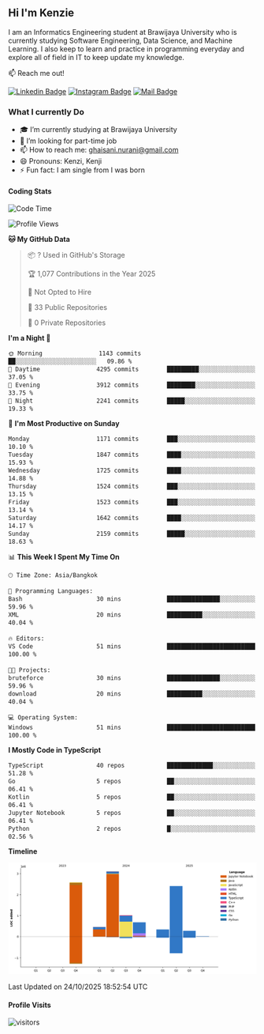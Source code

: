 ## Hi I'm Kenzie


I am an Informatics Engineering student at Brawijaya University who is currently studying Software Engineering, Data Science, and Machine Learning. I also keep to learn and practice in programming everyday and explore all of field in IT to keep update my knowledge.

:mailbox: Reach me out!

[![Linkedin Badge](https://img.shields.io/badge/-Kenzie_Taqiyassar-0e76a8?style=flat&labelColor=0e76a8&logo=linkedin&logoColor=white)](https://www.linkedin.com/in/kenzie-taqiyassar-37458b1aa/) 
[![Instagram Badge](https://img.shields.io/badge/-@__kenziehh_-e84393?style=flat&labelColor=e84393&logo=instagram&logoColor=white)](https://www.instagram.com/_kenziehh/) 
[![Mail Badge](https://img.shields.io/badge/-ghaisani.nurani-c0392b?style=flat&labelColor=c0392b&logo=gmail&logoColor=white)](mailto:ghaisani.nurani@gmail.com)

### What I currently Do

- 🎓 I’m currently studying at Brawijaya University
- 💼 I’m looking for part-time job
- 📫 How to reach me: ghaisani.nurani@gmail.com
- 😄 Pronouns: Kenzi, Kenji
- ⚡ Fun fact: I am single from I was born

#### Coding Stats
<!--START_SECTION:waka-->
![Code Time](http://img.shields.io/badge/Code%20Time-1%2C386%20hrs%2059%20mins-blue)

![Profile Views](http://img.shields.io/badge/Profile%20Views-0-blue)

**🐱 My GitHub Data** 

> 📦 ? Used in GitHub's Storage 
 > 
> 🏆 1,077 Contributions in the Year 2025
 > 
> 🚫 Not Opted to Hire
 > 
> 📜 33 Public Repositories 
 > 
> 🔑 0 Private Repositories 
 > 
**I'm a Night 🦉** 

```text
🌞 Morning                1143 commits        ██░░░░░░░░░░░░░░░░░░░░░░░   09.86 % 
🌆 Daytime                4295 commits        █████████░░░░░░░░░░░░░░░░   37.05 % 
🌃 Evening                3912 commits        ████████░░░░░░░░░░░░░░░░░   33.75 % 
🌙 Night                  2241 commits        █████░░░░░░░░░░░░░░░░░░░░   19.33 % 
```
📅 **I'm Most Productive on Sunday** 

```text
Monday                   1171 commits        ███░░░░░░░░░░░░░░░░░░░░░░   10.10 % 
Tuesday                  1847 commits        ████░░░░░░░░░░░░░░░░░░░░░   15.93 % 
Wednesday                1725 commits        ████░░░░░░░░░░░░░░░░░░░░░   14.88 % 
Thursday                 1524 commits        ███░░░░░░░░░░░░░░░░░░░░░░   13.15 % 
Friday                   1523 commits        ███░░░░░░░░░░░░░░░░░░░░░░   13.14 % 
Saturday                 1642 commits        ████░░░░░░░░░░░░░░░░░░░░░   14.17 % 
Sunday                   2159 commits        █████░░░░░░░░░░░░░░░░░░░░   18.63 % 
```


📊 **This Week I Spent My Time On** 

```text
🕑︎ Time Zone: Asia/Bangkok

💬 Programming Languages: 
Bash                     30 mins             ███████████████░░░░░░░░░░   59.96 % 
XML                      20 mins             ██████████░░░░░░░░░░░░░░░   40.04 % 

🔥 Editors: 
VS Code                  51 mins             █████████████████████████   100.00 % 

🐱‍💻 Projects: 
bruteforce               30 mins             ███████████████░░░░░░░░░░   59.96 % 
download                 20 mins             ██████████░░░░░░░░░░░░░░░   40.04 % 

💻 Operating System: 
Windows                  51 mins             █████████████████████████   100.00 % 
```

**I Mostly Code in TypeScript** 

```text
TypeScript               40 repos            █████████████░░░░░░░░░░░░   51.28 % 
Go                       5 repos             ██░░░░░░░░░░░░░░░░░░░░░░░   06.41 % 
Kotlin                   5 repos             ██░░░░░░░░░░░░░░░░░░░░░░░   06.41 % 
Jupyter Notebook         5 repos             ██░░░░░░░░░░░░░░░░░░░░░░░   06.41 % 
Python                   2 repos             █░░░░░░░░░░░░░░░░░░░░░░░░   02.56 % 
```



**Timeline**

![Lines of Code chart](https://raw.githubusercontent.com/kenziehh/kenziehh/master/assets/bar_graph.png)


 Last Updated on 24/10/2025 18:52:54 UTC
<!--END_SECTION:waka-->


#### Profile Visits

![visitors](https://visitor-badge.glitch.me/badge?page_id=kenziehh.kenziehh)






